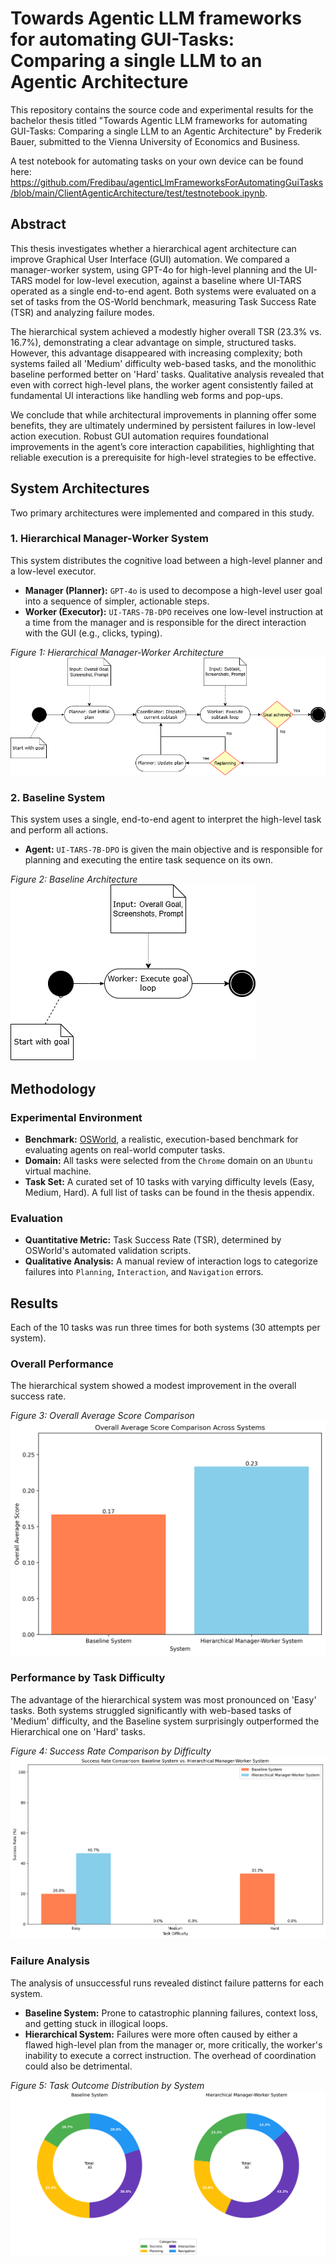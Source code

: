 # Towards Agentic LLM frameworks for automating GUI-Tasks: Comparing a single LLM to an Agentic Architecture

This repository contains the source code and experimental results for the bachelor thesis titled "Towards Agentic LLM frameworks for automating GUI-Tasks: Comparing a single LLM to an Agentic Architecture" by Frederik Bauer, submitted to the Vienna University of Economics and Business.

A test notebook for automating tasks on your own device can be found here: https://github.com/Fredibau/agenticLlmFrameworksForAutomatingGuiTasks/blob/main/ClientAgenticArchitecture/test/testnotebook.ipynb.

## Abstract

This thesis investigates whether a hierarchical agent architecture can improve Graphical User Interface (GUI) automation. We compared a manager-worker system, using GPT-4o for high-level planning and the UI-TARS model for low-level execution, against a baseline where UI-TARS operated as a single end-to-end agent. Both systems were evaluated on a set of tasks from the OS-World benchmark, measuring Task Success Rate (TSR) and analyzing failure modes.

The hierarchical system achieved a modestly higher overall TSR (23.3% vs. 16.7%), demonstrating a clear advantage on simple, structured tasks. However, this advantage disappeared with increasing complexity; both systems failed all 'Medium' difficulty web-based tasks, and the monolithic baseline performed better on 'Hard' tasks. Qualitative analysis revealed that even with correct high-level plans, the worker agent consistently failed at fundamental UI interactions like handling web forms and pop-ups.

We conclude that while architectural improvements in planning offer some benefits, they are ultimately undermined by persistent failures in low-level action execution. Robust GUI automation requires foundational improvements in the agent’s core interaction capabilities, highlighting that reliable execution is a prerequisite for high-level strategies to be effective.

## System Architectures

Two primary architectures were implemented and compared in this study.

### 1. Hierarchical Manager-Worker System

This system distributes the cognitive load between a high-level planner and a low-level executor.

* **Manager (Planner):** `GPT-4o` is used to decompose a high-level user goal into a sequence of simpler, actionable steps.
* **Worker (Executor):** `UI-TARS-7B-DPO` receives one low-level instruction at a time from the manager and is responsible for the direct interaction with the GUI (e.g., clicks, typing).

*Figure 1: Hierarchical Manager-Worker Architecture*
![Hierarchical Manager-Worker Architecture](resources/ExecutionFlowAgenticArchitecture.png)

### 2. Baseline System

This system uses a single, end-to-end agent to interpret the high-level task and perform all actions.

* **Agent:** `UI-TARS-7B-DPO` is given the main objective and is responsible for planning and executing the entire task sequence on its own.

*Figure 2: Baseline Architecture*
![Baseline Architecture](resources/ExecutionFlowBase.png)

## Methodology

### Experimental Environment

* **Benchmark:** [OSWorld](https://os-world.github.io/), a realistic, execution-based benchmark for evaluating agents on real-world computer tasks.
* **Domain:** All tasks were selected from the `Chrome` domain on an `Ubuntu` virtual machine.
* **Task Set:** A curated set of 10 tasks with varying difficulty levels (Easy, Medium, Hard). A full list of tasks can be found in the thesis appendix.

### Evaluation

* **Quantitative Metric:** Task Success Rate (TSR), determined by OSWorld's automated validation scripts.
* **Qualitative Analysis:** A manual review of interaction logs to categorize failures into `Planning`, `Interaction`, and `Navigation` errors.

## Results

Each of the 10 tasks was run three times for both systems (30 attempts per system).

### Overall Performance

The hierarchical system showed a modest improvement in the overall success rate.

*Figure 3: Overall Average Score Comparison*
![Overall Average Score Comparison](resources/overall_average_score.png)

### Performance by Task Difficulty

The advantage of the hierarchical system was most pronounced on 'Easy' tasks. Both systems struggled significantly with web-based tasks of 'Medium' difficulty, and the Baseline system surprisingly outperformed the Hierarchical one on 'Hard' tasks.

*Figure 4: Success Rate Comparison by Difficulty*
![Success Rate Comparison by Difficulty](resources/success_rate_comparison.png)

### Failure Analysis

The analysis of unsuccessful runs revealed distinct failure patterns for each system.

* **Baseline System:** Prone to catastrophic planning failures, context loss, and getting stuck in illogical loops.
* **Hierarchical System:** Failures were more often caused by either a flawed high-level plan from the manager or, more critically, the worker's inability to execute a correct instruction. The overhead of coordination could also be detrimental.

*Figure 5: Task Outcome Distribution by System*
![Task Outcome Distribution by System](resources/task_outcome_pie_charts.png)
